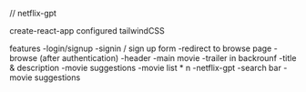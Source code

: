 // netflix-gpt

create-react-app
configured tailwindCSS

features
-login/signup
-signin / sign up form
-redirect to browse page
-browse (after authentication)
-header
-main movie
-trailer in backrounf
-title & description
-movie suggestions
-movie list \* n
-netflix-gpt
-search bar
-movie suggestions
